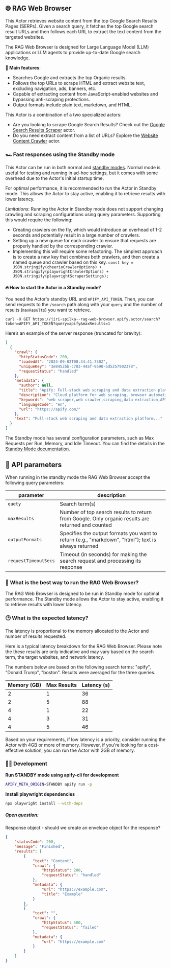 ## 🌐 RAG Web Browser

This Actor retrieves website content from the top Google Search Results Pages (SERPs).
Given a search query, it fetches the top Google search result URLs and then follows each URL to extract the text content from the targeted websites.

The RAG Web Browser is designed for Large Language Model (LLM) applications or LLM agents to provide up-to-date Google search knowledge.

**🚀 Main features**:
- Searches Google and extracts the top Organic results.
- Follows the top URLs to scrape HTML and extract website text, excluding navigation, ads, banners, etc.
- Capable of extracting content from JavaScript-enabled websites and bypassing anti-scraping protections.
- Output formats include plain text, markdown, and HTML.

This Actor is a combination of a two specialized actors:
- Are you looking to scrape Google Search Results? Check out the [Google Search Results Scraper](https://apify.com/apify/google-search-scraper) actor.
- Do you need extract content from a list of URLs? Explore the [Website Content Crawler](https://apify.com/apify/website-content-crawler) actor.

### 🏎️ Fast responses using the Standby mode

This Actor can be run in both normal and [standby modes](https://docs.apify.com/platform/actors/running/standby).
Normal mode is useful for testing and running in ad-hoc settings, but it comes with some overhead due to the Actor's initial startup time.

For optimal performance, it is recommended to run the Actor in Standby mode.
This allows the Actor to stay active, enabling it to retrieve results with lower latency.

*Limitations*: Running the Actor in Standby mode does not support changing crawling and scraping configurations using query parameters.
Supporting this would require the following:
- Creating crawlers on the fly, which would introduce an overhead of 1-2 seconds and potentially result in a large number of crawlers.
- Setting up a new queue for each crawler to ensure that requests are properly handled by the corresponding crawler.
- Implementing this will require some refactoring. The simplest approach is to create a new key that combines both crawlers, and then create a named queue and crawler based on this key.
  `const key = JSON.stringify(cheerioCrawlerOptions) + JSON.stringify(playwrightCrawlerOptions) + JSON.stringify(playwrightScraperSettings);`

#### 🔥 How to start the Actor in a Standby mode?

You need the Actor's standby URL and `APIFY_API_TOKEN`. Then, you can send requests to the `/search` path along with your `query` and the number of results (`maxResults`) you want to retrieve.

```shell
curl -X GET https://jiri-spilka--rag-web-browser.apify.actor/search?token=APIFY_API_TOKEN?query=apify&maxResults=1
```

Here’s an example of the server response (truncated for brevity):
```json
[
  {
    "crawl": {
      "httpStatusCode": 200,
      "loadedAt": "2024-09-02T08:44:41.750Z",
      "uniqueKey": "3e8452bb-c703-44af-9590-bd5257902378",
      "requestStatus": "handled"
    },
    "metadata": {
      "author": null,
      "title": "Apify: Full-stack web scraping and data extraction platform",
      "description": "Cloud platform for web scraping, browser automation, and data for AI....",
      "keywords": "web scraper,web crawler,scraping,data extraction,API",
      "languageCode": "en",
      "url": "https://apify.com/"
    },
    "text": "Full-stack web scraping and data extraction platform..."
  }
]
```

The Standby mode has several configuration parameters, such as Max Requests per Run, Memory, and Idle Timeout.
You can find the details in the [Standby Mode documentation](https://docs.apify.com/platform/actors/running/standby#how-do-i-customize-standby-configuration).

## 📧 API parameters

When running in the standby mode the RAG Web Browser accept the following query parameters:

| parameter            | description                                                                                          |
|----------------------|------------------------------------------------------------------------------------------------------|
| `quety`              | Search term(s)                                                                                       |
| `maxResults`         | Number of top search results to return from Google. Only organic results are returned and counted    |
| `outputFormats`      | Specifies the output formats you want to return (e.g., "markdown", "html"); text is always returned  |
| `requestTimeoutSecs` | Timeout (in seconds) for making the search request and processing its response                       |


### 🏃 What is the best way to run the RAG Web Browser?

The RAG Web Browser is designed to be run in Standby mode for optimal performance.
The Standby mode allows the Actor to stay active, enabling it to retrieve results with lower latency.

### 🕒 What is the expected latency?

The latency is proportional to the memory allocated to the Actor and number of results requested.

Here is a typical latency breakdown for the RAG Web Browser.
Please note the these results are only indicative and may vary based on the search term, the target websites,
and network latency.

The numbers below are based on the following search terms: "apify", "Donald Trump", "boston".
Results were averaged for the three queries.

| Memory (GB) | Max Results | Latency (s) |
|-------------|-------------|-------------|
| 2           | 1           | 36          |
| 2           | 5           | 88          |
| 4           | 1           | 22          |
| 4           | 3           | 31          |
| 4           | 5           | 46          |

Based on your requirements, if low latency is a priority, consider running the Actor with 4GB or more of memory.
However, if you're looking for a cost-effective solution, you can run the Actor with 2GB of memory.

### 👷🏼 Development

**Run STANDBY mode using apify-cli for development**
```bash
APIFY_META_ORIGIN=STANDBY apify run -p
```

**Install playwright dependencies**
```bash
npx playwright install --with-deps
```

##### Open question:

Response object - should we create an envelope object for the response?
```json
{
    "statusCode": 200,
    "message": "Finished",
    "results": [
        {
            "text": "Content",
            "crawl": {
                "httpStatus": 200,
                "requestStatus": "handled"
            },
            "metadata": {
                "url": "https://example.com",
                "title": "Example"
            }
        },
        {
            "text": "",
            "crawl": {
                "httpStatus": 500,
                "requestStatus": "failed"
            },
            "metadata": {
                "url": "https://example.com"
            }
        }
    ]
}
```



